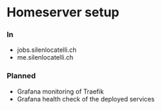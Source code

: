 # Homeserver setup

### In

- jobs.silenlocatelli.ch
- me.silenlocatelli.ch

### Planned 

- Grafana monitoring of Traefik
- Grafana health check of the deployed services
